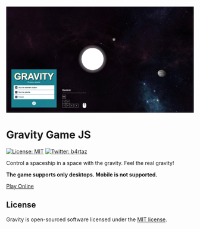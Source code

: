 ![Gravity Game JS](.github/cover.jpg)

# Gravity Game JS

[![License: MIT](https://img.shields.io/github/license/mashape/apistatus.svg)](/LICENSE) [![Twitter: b4rtaz](https://img.shields.io/twitter/follow/b4rtaz.svg?style=social)](https://twitter.com/b4rtaz)

Control a spaceship in a space with the gravity. Feel the real gravity!

**The game supports only desktops. Mobile is not supported.**

[Play Online](http://n4no.com/projects/gravity/)

## License

Gravity is open-sourced software licensed under the [MIT license](http://opensource.org/licenses/MIT).
